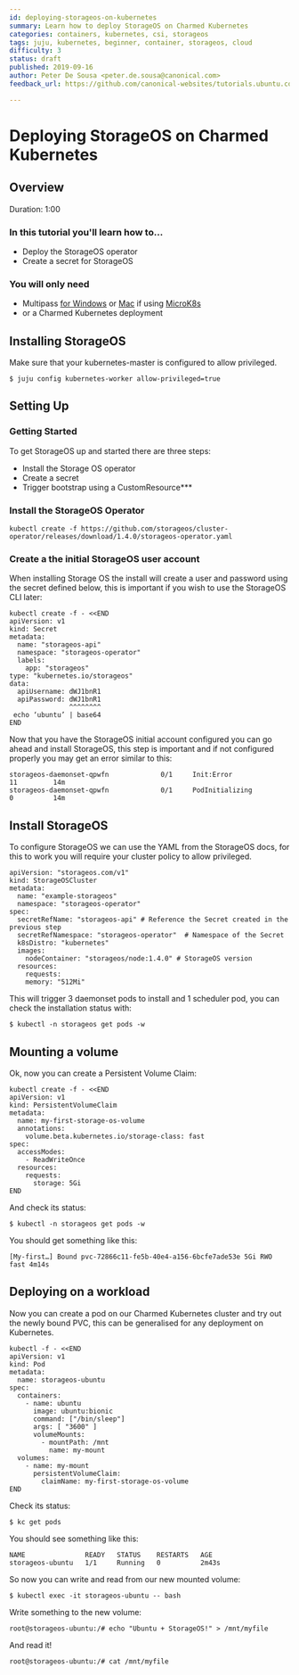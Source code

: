 ```yaml
---
id: deploying-storageos-on-kubernetes
summary: Learn how to deploy StorageOS on Charmed Kubernetes
categories: containers, kubernetes, csi, storageos
tags: juju, kubernetes, beginner, container, storageos, cloud
difficulty: 3
status: draft
published: 2019-09-16
author: Peter De Sousa <peter.de.sousa@canonical.com>
feedback_url: https://github.com/canonical-websites/tutorials.ubuntu.com/issues

---
```


# Deploying StorageOS on Charmed Kubernetes

## Overview
Duration: 1:00

### In this tutorial you'll learn how to...

- Deploy the StorageOS operator
- Create a secret for StorageOS


### You will only need

- Multipass [for Windows](6https://ubuntu.com/blog/kubernetes-on-windows-how-to-set-up) or [Mac](https://tutorials.ubuntu.com/tutorial/install-microk8s-on-mac-os#0) if using [MicroK8s](https://tutorials.ubuntu.com/tutorial/install-a-local-kubernetes-with-microk8s#0)
- or a Charmed Kubernetes deployment


## Installing StorageOS

Make sure that your kubernetes-master is configured to allow privileged.

`$ juju config kubernetes-worker allow-privileged=true`


## Setting Up

### Getting Started

To get StorageOS up and started there are three steps:
- Install the Storage OS operator
- Create a secret
- Trigger bootstrap using a CustomResource***


### Install the StorageOS Operator
```
kubectl create -f https://github.com/storageos/cluster-operator/releases/download/1.4.0/storageos-operator.yaml
```
### Create a the initial StorageOS user account

When installing Storage OS the install will create a user and password using the secret defined below, this is important if you wish to use the StorageOS CLI later:
```
kubectl create -f - <<END
apiVersion: v1
kind: Secret
metadata:
  name: "storageos-api"
  namespace: "storageos-operator"
  labels:
    app: "storageos"
type: "kubernetes.io/storageos"
data:
  apiUsername: dWJ1bnR1
  apiPassword: dWJ1bnR1
               ^^^^^^^^
 echo ‘ubuntu’ | base64
END
```

Now that you have the StorageOS initial account configured you can go ahead and install StorageOS, this step is important and if not configured properly you may get an error similar to this:

```
storageos-daemonset-qpwfn             0/1     Init:Error              11         14m
storageos-daemonset-qpwfn             0/1     PodInitializing         0          14m
```

## Install StorageOS

To configure StorageOS we can use the YAML from the StorageOS docs, for this to work you will require your cluster policy to allow privileged.

```
apiVersion: "storageos.com/v1"
kind: StorageOSCluster
metadata:
  name: "example-storageos"
  namespace: "storageos-operator"
spec:
  secretRefName: "storageos-api" # Reference the Secret created in the previous step
  secretRefNamespace: "storageos-operator"  # Namespace of the Secret
  k8sDistro: "kubernetes"
  images:
    nodeContainer: "storageos/node:1.4.0" # StorageOS version
  resources:
    requests:
    memory: "512Mi"
```

This will trigger 3 daemonset pods to install and 1 scheduler pod, you can check the installation status with:

```
$ kubectl -n storageos get pods -w
```

## Mounting a volume

Ok, now you can create a Persistent Volume Claim:

```
kubectl create -f - <<END
apiVersion: v1
kind: PersistentVolumeClaim
metadata:
  name: my-first-storage-os-volume
  annotations:
    volume.beta.kubernetes.io/storage-class: fast
spec:
  accessModes:
    - ReadWriteOnce
  resources:
    requests:
      storage: 5Gi
END
```

And check its status:

```
$ kubectl -n storageos get pods -w
```

You should get something like this:

```
[My-first…] Bound pvc-72866c11-fe5b-40e4-a156-6bcfe7ade53e 5Gi RWO fast 4m14s
```

## Deploying on a workload

Now you can create a pod on our Charmed Kubernetes cluster and try out the newly bound PVC, this can be generalised for any deployment on Kubernetes.

```
kubectl -f - <<END
apiVersion: v1
kind: Pod
metadata:
  name: storageos-ubuntu
spec:
  containers:
    - name: ubuntu
      image: ubuntu:bionic
      command: ["/bin/sleep"]
      args: [ "3600" ]
      volumeMounts:
        - mountPath: /mnt
          name: my-mount
  volumes:
    - name: my-mount
      persistentVolumeClaim:
        claimName: my-first-storage-os-volume
END
```
Check its status:
```
$ kc get pods
```
You should see something like this:
```
NAME               READY   STATUS    RESTARTS   AGE
storageos-ubuntu   1/1     Running   0          2m43s
```

So now you can write and read from our new mounted volume:
```
$ kubectl exec -it storageos-ubuntu -- bash
```
Write something to the new volume:
```
root@storageos-ubuntu:/# echo "Ubuntu + StorageOS!" > /mnt/myfile
```
And read it!
```
root@storageos-ubuntu:/# cat /mnt/myfile
```